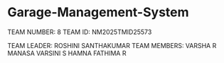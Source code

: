 # Garage-Management-System

TEAM NUMBER: 8
TEAM ID: NM2025TMID25573

TEAM LEADER: ROSHINI SANTHAKUMAR
TEAM MEMBERS: VARSHA R
              MANASA VARSINI S
              HAMNA FATHIMA R
